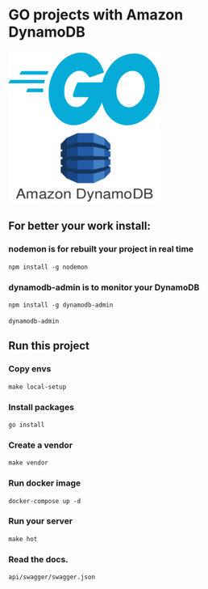 # GO projects with Amazon DynamoDB

<img src="docker/img/img.png" alt="drawing" width="300" height="150"/>
<img src="docker/img/img_1.png" alt="drawing" width="300" height="150"/>

## For better your work install:

### nodemon is for rebuilt your project in real time

    npm install -g nodemon

### dynamodb-admin is to monitor your DynamoDB

    npm install -g dynamodb-admin

    dynamodb-admin

## Run this project

### Copy envs

    make local-setup

### Install packages

    go install

### Create a vendor
    
    make vendor

### Run docker image

    docker-compose up -d

### Run your server

    make hot

### Read the docs.

    api/swagger/swagger.json